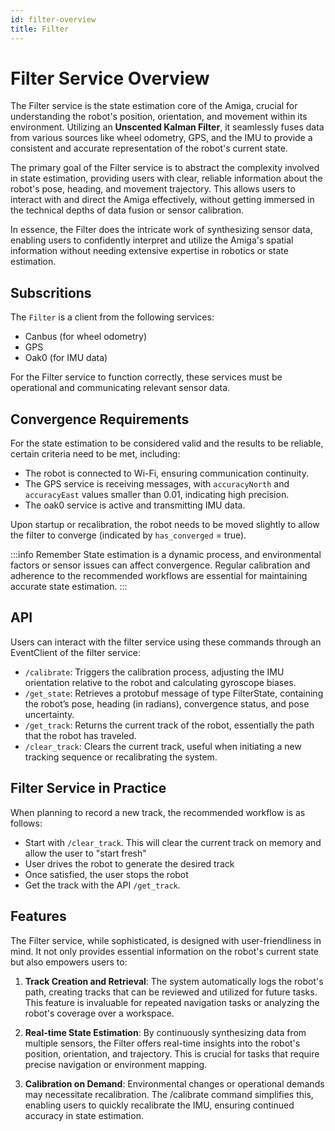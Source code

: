 ```yaml
---
id: filter-overview
title: Filter
---
```


# Filter Service Overview

The Filter service is the state estimation core of the Amiga, crucial for understanding the robot's
position, orientation, and movement within its environment.
Utilizing an **Unscented Kalman Filter**, it seamlessly fuses data from various sources like wheel odometry,
GPS, and the IMU to provide a consistent and accurate representation of the robot's current state.

The primary goal of the Filter service is to abstract the complexity involved in state estimation,
providing users with clear, reliable information about the robot's pose, heading, and movement trajectory.
This allows users to interact with and direct the Amiga effectively, without getting immersed in the
technical depths of data fusion or sensor calibration.

In essence, the Filter does the intricate work of synthesizing sensor data, enabling users to
confidently interpret and utilize the Amiga's spatial information without needing extensive expertise
in robotics or state estimation.

## Subscritions

The `Filter` is a client from the following services:

- Canbus (for wheel odometry)
- GPS
- Oak0 (for IMU data)

For the Filter service to function correctly, these services must be operational and communicating
relevant sensor data.

## Convergence Requirements

For the state estimation to be considered valid and the results to be reliable, certain criteria
need to be met, including:

- The robot is connected to Wi-Fi, ensuring communication continuity.
- The GPS service is receiving messages, with `accuracyNorth` and `accuracyEast` values smaller
than 0.01, indicating high precision.
- The oak0 service is active and transmitting IMU data.

Upon startup or recalibration, the robot needs to be moved slightly to allow the filter to converge
(indicated by `has_converged` = true).

:::info Remember
State estimation is a dynamic process, and environmental factors or sensor issues can affect convergence.
Regular calibration and adherence to the recommended workflows are essential for maintaining accurate
state estimation.
:::

## API

Users can interact with the filter service using these commands through an EventClient of
the filter service:

- `/calibrate`: Triggers the calibration process, adjusting the IMU orientation relative to the robot
and calculating gyroscope biases.
- `/get_state`: Retrieves a protobuf message of type FilterState, containing the robot’s pose,
heading (in radians), convergence status, and pose uncertainty.
- `/get_track`: Returns the current track of the robot, essentially the path that the robot has traveled.
- `/clear_track`: Clears the current track, useful when initiating a new tracking sequence or
recalibrating the system.

## Filter Service in Practice

When planning to record a new track, the recommended workflow is as follows:

- Start with `/clear_track`. This will clear the current track on memory and allow the user to
"start fresh"
- User drives the robot to generate the desired track
- Once satisfied, the user stops the robot
- Get the track with the API `/get_track`.

## Features

The Filter service, while sophisticated, is designed with user-friendliness in mind.
It not only provides essential information on the robot's current state but also empowers users to:

1. **Track Creation and Retrieval**:
The system automatically logs the robot's path, creating tracks that can be reviewed and utilized for
future tasks. This feature is invaluable for repeated navigation tasks or analyzing the robot's
coverage over a workspace.

2. **Real-time State Estimation**:
By continuously synthesizing data from multiple sensors, the Filter offers real-time insights into
the robot's position, orientation, and trajectory.
This is crucial for tasks that require precise navigation or environment mapping.

3. **Calibration on Demand**:
Environmental changes or operational demands may necessitate recalibration.
The /calibrate command simplifies this, enabling users to quickly recalibrate the IMU, ensuring
continued accuracy in state estimation.
